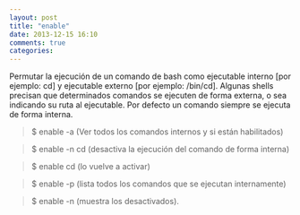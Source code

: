 ```yaml
---
layout: post
title: "enable"
date: 2013-12-15 16:10
comments: true
categories: 
---
```

Permutar la ejecución de un comando de bash como ejecutable interno [por ejemplo: cd] y ejecutable externo [por ejemplo: /bin/cd]. Algunas shells precisan que determinados comandos se ejecuten de forma externa, o sea indicando su ruta al ejecutable. Por defecto un comando siempre se ejecuta de forma interna.

>$ enable -a (Ver todos los comandos internos y si están habilitados)

>$ enable -n cd (desactiva la ejecución del comando de forma interna)

>$ enable cd (lo vuelve a activar)

>$ enable -p (lista todos los comandos que se ejecutan internamente)

>$ enable -n (muestra los desactivados).

